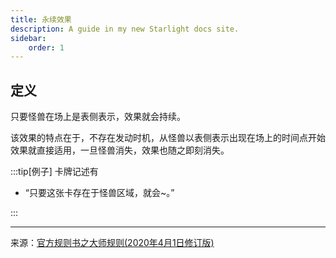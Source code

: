 ```yaml
---
title: 永续效果
description: A guide in my new Starlight docs site.
sidebar:
    order: 1
---
```


## 定义

只要怪兽在场上是表侧表示，效果就会持续。  

该效果的特点在于，不存在发动时机，从怪兽以表侧表示出现在场上的时间点开始效果就直接适用，一旦怪兽消失，效果也随之即刻消失。

:::tip[例子]
卡牌记述有

- “只要这张卡存在于怪兽区域，就会~。”

:::

---
来源：[官方规则书之大师规则(2020年4月1日修订版)](https://www.yugioh-card-cn.com/playing)
